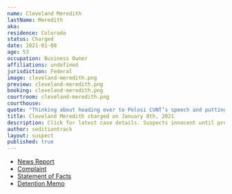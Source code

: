```yaml
---
name: Cleveland Meredith
lastName: Meredith
aka: 
residence: Colorado
status: Charged
date: 2021-01-08
age: 53
occupation: Business Owner
affiliations: undefined
jurisdiction: Federal
image: cleveland-meredith.png
preview: cleveland-meredith.png
booking: cleveland-meredith.png
courtroom: cleveland-meredith.png
courthouse: 
quote: "Thinking about heading over to Pelosi CUNT’s speech and putting a bullet in her noggin on Live TV [purple devil emoji]."
title: Cleveland Meredith charged on January 8th, 2021
description: Click for latest case details. Suspects innocent until proven guilty.
author: seditiontrack
layout: suspect
published: true
---
```

- [News Report](https://www.11alive.com/article/news/nation-world/atlanta-area-man-arrested-capitol-riots/85-5a25b7ac-2f66-4580-8a46-d11a15a0e5e0)
- [Complaint](https://www.justice.gov/opa/page/file/1353306/download)
- [Statement of Facts](https://www.justice.gov/opa/page/file/1353311/download)
- [Detention Memo](https://extremism.gwu.edu/sites/g/files/zaxdzs2191/f/Cleveland%20Meredith%20Detention%20Memorandum.pdf)

